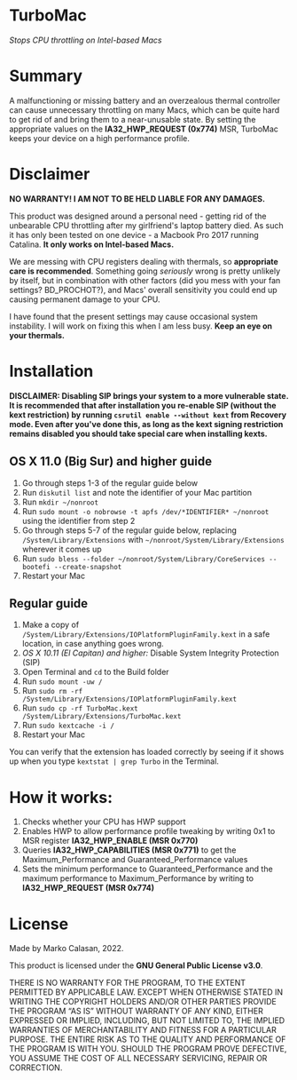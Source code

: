 # TurboMac
*Stops CPU throttling on Intel-based Macs*

# Summary
A malfunctioning or missing battery and an overzealous thermal controller can cause unnecessary throttling on many Macs, which can be quite hard to get rid of and bring them to a near-unusable state. By setting the appropriate values on the **IA32_HWP_REQUEST (0x774)** MSR, TurboMac keeps your device on a high performance profile.

# Disclaimer
**NO WARRANTY! I AM NOT TO BE HELD LIABLE FOR ANY DAMAGES.**

This product was designed around a personal need - getting rid of the unbearable CPU throttling after my girlfriend's laptop battery died. As such it has only been tested on one device - a Macbook Pro 2017 running Catalina. **It only works on Intel-based Macs.**

We are messing with CPU registers dealing with thermals, so **appropriate care is recommended**. Something going *seriously* wrong is pretty unlikely by itself, but in combination with other factors (did you mess with your fan settings? BD_PROCHOT?), and Macs' overall sensitivity you could end up causing permanent damage to your CPU.

I have found that the present settings may cause occasional system instability. I will work on fixing this when I am less busy. **Keep an eye on your thermals.**

# Installation
**DISCLAIMER: Disabling SIP brings your system to a more vulnerable state. It is recommended that after installation you re-enable SIP (without the kext restriction) by running `csrutil enable --without kext` from Recovery mode. Even after you've done this, as long as the kext signing restriction remains disabled you should take special care when installing kexts.**

## OS X 11.0 (Big Sur) and higher guide
1. Go through steps 1-3 of the regular guide below
2. Run `diskutil list` and note the identifier of your Mac partition
3. Run `mkdir ~/nonroot`
4. Run `sudo mount -o nobrowse -t apfs /dev/*IDENTIFIER* ~/nonroot` using the identifier from step 2
5. Go through steps 5-7 of the regular guide below, replacing `/System/Library/Extensions` with `~/nonroot/System/Library/Extensions` wherever it comes up
6. Run `sudo bless --folder ~/nonroot/System/Library/CoreServices --bootefi --create-snapshot`
7. Restart your Mac

## Regular guide
1. Make a copy of `/System/Library/Extensions/IOPlatformPluginFamily.kext` in a safe location, in case anything goes wrong.
2. *OS X 10.11 (El Capitan) and higher:* Disable System Integrity Protection (SIP)
3. Open Terminal and `cd` to the Build folder
4. Run `sudo mount -uw /`
5. Run `sudo rm -rf /System/Library/Extensions/IOPlatformPluginFamily.kext`
6. Run `sudo cp -rf TurboMac.kext /System/Library/Extensions/TurboMac.kext`
7. Run `sudo kextcache -i /`
8. Restart your Mac

You can verify that the extension has loaded correctly by seeing if it shows up when you type `kextstat | grep Turbo` in the Terminal.

# How it works:
1. Checks whether your CPU has HWP support
2. Enables HWP to allow performance profile tweaking by writing 0x1 to MSR register **IA32_HWP_ENABLE (MSR 0x770)**
3. Queries **IA32_HWP_CAPABILITIES (MSR 0x771)** to get the Maximum_Performance and Guaranteed_Performance values
4. Sets the minimum performance to Guaranteed_Performance and the maximum performance to Maximum_Performance by writing to **IA32_HWP_REQUEST (MSR 0x774)**

# License
Made by Marko Calasan, 2022.

This product is licensed under the **GNU General Public License v3.0**.

THERE IS NO WARRANTY FOR THE PROGRAM, TO THE EXTENT PERMITTED BY APPLICABLE LAW. EXCEPT WHEN OTHERWISE STATED IN WRITING THE COPYRIGHT HOLDERS AND/OR OTHER PARTIES PROVIDE THE PROGRAM “AS IS” WITHOUT WARRANTY OF ANY KIND, EITHER EXPRESSED OR IMPLIED, INCLUDING, BUT NOT LIMITED TO, THE IMPLIED WARRANTIES OF MERCHANTABILITY AND FITNESS FOR A PARTICULAR PURPOSE. THE ENTIRE RISK AS TO THE QUALITY AND PERFORMANCE OF THE PROGRAM IS WITH YOU. SHOULD THE PROGRAM PROVE DEFECTIVE, YOU ASSUME THE COST OF ALL NECESSARY SERVICING, REPAIR OR CORRECTION.

